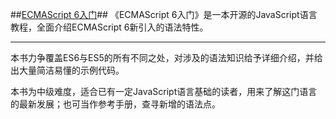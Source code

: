##[ECMAScript 6入门](http://es6.ruanyifeng.com/)##
《ECMAScript 6入门》是一本开源的JavaScript语言教程，全面介绍ECMAScript 6新引入的语法特性。

----------

本书力争覆盖ES6与ES5的所有不同之处，对涉及的语法知识给予详细介绍，并给出大量简洁易懂的示例代码。

本书为中级难度，适合已有一定JavaScript语言基础的读者，用来了解这门语言的最新发展；也可当作参考手册，查寻新增的语法点。